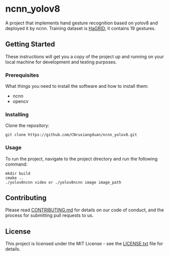 # ncnn_yolov8

A  project that implements hand gesture recognition based on yolov8 and deployed it by ncnn.
Training dataset is [HaGRID](https://github.com/hukenovs/hagrid), it contains 19 gestures.

## Getting Started

These instructions will get you a copy of the project up and running on your local machine for development and testing purposes.

### Prerequisites

What things you need to install the software and how to install them:

- ncnn
- opencv

### Installing

Clone the repository:
```
git clone https://github.com/CNruxiangduan/ncnn_yolov8.git
```

### Usage

To run the project, navigate to the project directory and run the following command:
```
mkdir build
cmake ..
./yolov8ncnn video or ./yolov8ncnn image image_path
```

## Contributing

Please read [CONTRIBUTING.md](https://github.com/yourusername/average-calculator/blob/master/CONTRIBUTING.md) for details on our code of conduct, and the process for submitting pull requests to us.

## License

This project is licensed under the MIT License - see the [LICENSE.txt](https://github.com/yourusername/average-calculator/blob/master/LICENSE.txt) file for details.


